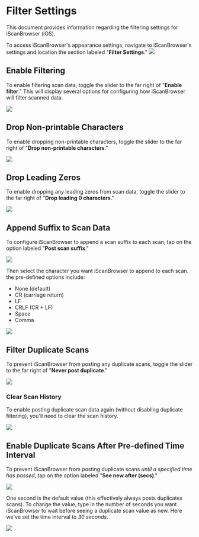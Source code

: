 # Filter Settings
This document provides information regarding the filtering settings for iScanBrowser (iOS).

To access iScanBrowser's appearance settings, navigate to iScanBrowser's settings and location the section labeled "**Filter Settings**."
![](https://i.imgur.com/uK5VyLS.png)

## Enable Filtering
To enable filtering scan data, toggle the slider to the far right of "**Enable filter**." This will display several options for configuring how iScanBrowser will filter scanned data.

![](https://i.imgur.com/bNOxqoq.png)

## Drop Non-printable Characters
To enable dropping non-printable characters, toggle the slider to the far right of "**Drop non-printable characters**."

![](https://i.imgur.com/mpsljAZ.png)


## Drop Leading Zeros
To enable dropping any leading zeros from scan data, toggle the slider to the far right of "**Drop leading 0 characters**."

![](https://i.imgur.com/55aPjoG.png)


## Append Suffix to Scan Data
To configure iScanBrowser to append a scan suffix to each scan, tap on the option labeled "**Post scan suffix**."

![](https://i.imgur.com/ZR5A5aH.png)

Then select the character you want iScanBrowser to append to each scan. the pre-defined options include:
- None (default)
- CR (carriage return)
- LF
- CRLF (CR + LF)
- Space
- Comma

![](https://i.imgur.com/ps3RTuU.png)

## Filter Duplicate Scans
To prevent iScanBrowser from posting any duplicate scans, toggle the slider to the far right of "**Never post duplicate**."

![](https://i.imgur.com/2uYfMXB.png)


### Clear Scan History
To enable posting duplicate scan data again (without disabling duplicate filtering), you'll need to clear the scan history. 

![](https://i.imgur.com/iadsjQ9.png)



## Enable Duplicate Scans After Pre-defined Time Interval
To prevent iScanBrowser from posting duplicate scans _until a specified time has passed_, tap on the option labeled "**See new after (secs)**."

![](https://i.imgur.com/QRHXe5u.png)

One second is the default value (this effectively always posts duplicates scans). To change the value, type in the number of seconds you want iScanBrowser to wait before seeing a duplicate scan value as new. Here we've set the time interval to _30 seconds_.

![](https://i.imgur.com/MpyTBL4.png)





